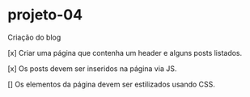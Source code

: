 # projeto-04
Criação do blog

[x] Criar uma página que contenha um header e alguns posts listados.

[x] Os posts devem ser inseridos na página via JS.

[] Os elementos  da página devem ser estilizados usando CSS.



